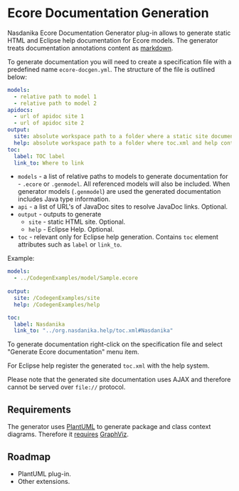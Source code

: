 # Ecore Documentation Generation

Nasdanika Ecore Documentation Generator plug-in allows to generate static HTML and Eclipse help documentation for Ecore models. The generator treats documentation annotations content as
[markdown](https://daringfireball.net/projects/markdown/syntax). 

To generate documentation you will need to create a specification file with a predefined name ``ecore-docgen.yml``. The structure of the file is outlined below: 

```yaml
models:
  - relative path to model 1
  - relative path to model 2
apidocs:
  - url of apidoc site 1
  - url of apidoc site 2
output:
  site: absolute workspace path to a folder where a static site documentation shall be generated
  help: absolute workspace path to a folder where toc.xml and help content shall be generated
toc:
  label: TOC label
  link_to: Where to link       
```

* ``models`` - a list of relative paths to models to generate documentation for - ``.ecore`` or ``.genmodel``. All referenced models will also be included. When generator models (``.genmodel``) are used the generated documentation includes Java type information. 
* ``api`` - a list of URL's of JavaDoc sites to resolve JavaDoc links. Optional.
* ``output`` - outputs to generate
  * ``site`` - static HTML site. Optional.
  * ``help`` - Eclipse Help. Optional. 
* ``toc`` - relevant only for Eclipse help generation. Contains ``toc`` element attributes such as ``label`` or ``link_to``.

Example: 

```yaml
models:
  - ../CodegenExamples/model/Sample.ecore
  
output:
  site: /CodegenExamples/site   
  help: /CodegenExamples/help     

toc:
  label: Nasdanika
  link_to: "../org.nasdanika.help/toc.xml#Nasdanika"  
```  

To generate documentation right-click on the specification file and select "Generate Ecore documentation" menu item.

For Eclipse help register the generated ``toc.xml`` with the help system.

Please note that the generated site documentation uses AJAX and therefore cannot be served over ``file://`` protocol. 

## Requirements

The generator uses [PlantUML](http://plantuml.com/) to generate package and class context diagrams. Therefore it [requires](http://plantuml.com/graphviz-dot) [GraphViz](https://www.graphviz.org/).

## Roadmap

* PlantUML plug-in.
* Other extensions. 